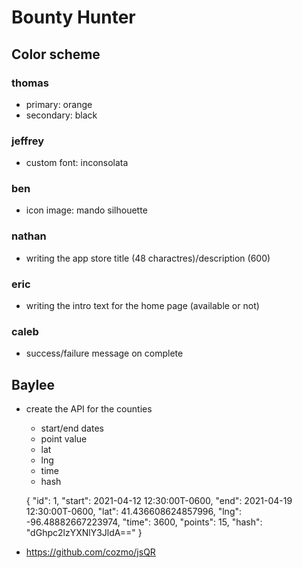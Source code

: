 # Bounty Hunter

## Color scheme

### thomas

- primary: orange
- secondary: black

### jeffrey

- custom font: inconsolata

### ben

- icon image: mando silhouette

### nathan

- writing the app store title (48 charactres)/description (600)

### eric

- writing the intro text for the home page (available or not)

### caleb

- success/failure message on complete

## Baylee

- create the API for the counties
    - start/end dates
    - point value
    - lat
    - lng
    - time
    - hash

    {
        "id": 1,
        "start": 2021-04-12 12:30:00T-0600,
        "end": 2021-04-19 12:30:00T-0600,
        "lat": 41.436608624857996,
        "lng": -96.48882667223974,
        "time": 3600,
        "points": 15,
        "hash": "dGhpc2lzYXNlY3JldA=="
    }

- https://github.com/cozmo/jsQR